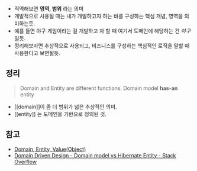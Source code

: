 - 직역해보면 **영역, 범위** 라는 의미
- 개발적으로 사용될 때는 내가 개발하고자 하는 바를 구성하는 핵심 개념, 영역을 의미하는듯.
- 예를 들면 야구 게임이라는 걸 개발하고 자 할 때 여기서 도메인에 해당하는 건 *야구* 일듯.
- 정리해보자면 추상적으로 사용되고, 비즈니스를 구성하는 핵심적인 로직을 말할 때 사용한다고 보면될듯.

## 정리

> Domain and Entity are different functions. Domain model **has-an** entity

- [[domain]]이  좀 더 범위가 넓은 추상적인 의미.
- [[entity]] 는 도메인을 기반으로 정의된 것.

## 참고

- [Domain, Entity, Value(Object)](https://doing7.tistory.com/79)
- [Domain Driven Design - Domain model vs Hibernate Entity - Stack Overflow](https://stackoverflow.com/questions/55756194/domain-driven-design-domain-model-vs-hibernate-entity)